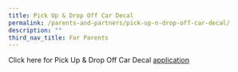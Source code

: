```yaml
---
title: Pick Up & Drop Off Car Decal
permalink: /parents-and-partners/pick-up-n-drop-off-car-decal/
description: ""
third_nav_title: For Parents
---
```

Click here for Pick Up & Drop Off Car Decal [application](https://docs.google.com/forms/d/e/1FAIpQLScr9mwP-ZrWh_HSBYXDCd-WdBSofqjjikgu33drSQ-RPamzgw/viewform)